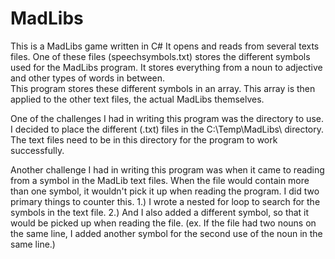 # MadLibs
This is a MadLibs game written in C#
It opens and reads from several texts files.
One of these files (speechsymbols.txt) stores the different symbols used for the MadLibs program.
It stores everything from a noun to adjective and other types of words in between.  
This program stores these different symbols in an array.  This array is then applied to the other text files,
the actual MadLibs themselves.  

One of the challenges I had in writing this program was the directory to use.  I decided to place the different (.txt) files
in the C:\Temp\MadLibs\ directory.  The text files need to be in this directory for the program to work successfully.

Another challenge I had in writing this program was when it came to reading from a symbol in the MadLib text files.
When the file would contain more than one symbol, it wouldn't pick it up when reading the program.
I did two primary things to counter this.
    1.)  I wrote a nested for loop to search for the symbols in the text file.
    2.)  And I also added a different symbol, so that it would be picked up when reading the file.
         (ex.  If the file had two nouns on the same line, I added another symbol for the second use of the noun in the same line.)

